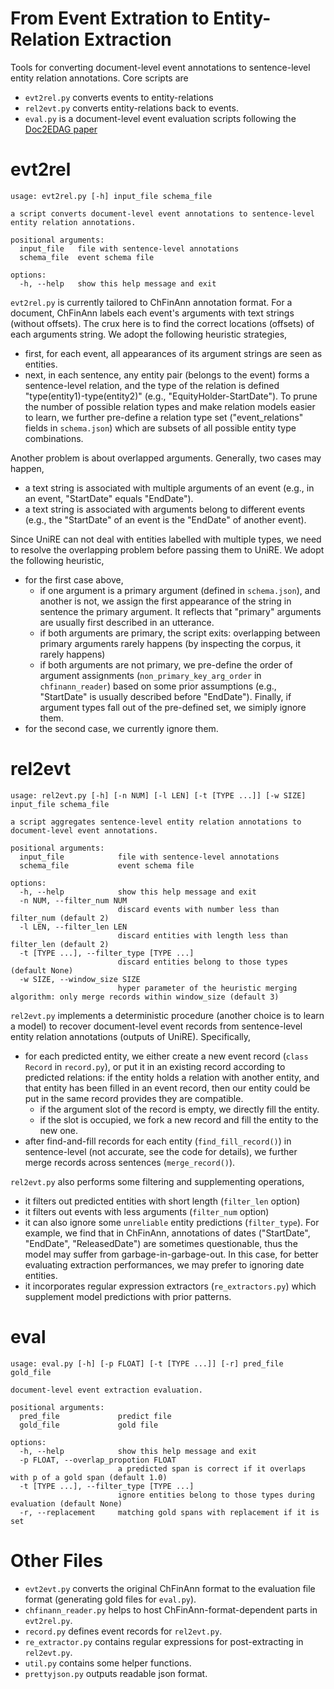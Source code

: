 # From Event Extration to Entity-Relation Extraction 

Tools for converting document-level
event annotations to sentence-level entity relation annotations.
Core scripts are
- `evt2rel.py` converts events to entity-relations
- `rel2evt.py` converts entity-relations back to events.
- `eval.py` is a document-level event evaluation scripts following the 
[Doc2EDAG paper](https://github.com/dolphin-zs/Doc2EDAG)

# evt2rel

```shell
usage: evt2rel.py [-h] input_file schema_file

a script converts document-level event annotations to sentence-level entity relation annotations.

positional arguments:
  input_file   file with sentence-level annotations
  schema_file  event schema file

options:
  -h, --help   show this help message and exit
```

`evt2rel.py` is currently tailored to ChFinAnn annotation format.
For a document, ChFinAnn labels each event's 
arguments with text strings (without offsets).
The crux here is to find the correct locations (offsets) of
each arguments string.
We adopt the following heuristic strategies, 
- first, for each event, all appearances of its argument 
strings are seen as entities.
- next, in each sentence, any entity pair (belongs to the event) forms
a sentence-level relation, and the type of the relation 
is defined "type(entity1)-type(entity2)" (e.g., "EquityHolder-StartDate").
To prune the number of possible relation types 
and make relation models easier to learn,
we further pre-define a relation type set
 ("event_relations" fields in `schema.json`)
which are subsets of all possible entity type combinations.

Another problem is about overlapped arguments. 
Generally, two cases may happen,
- a text string is associated with multiple arguments of an event 
(e.g., in an event, "StartDate" equals "EndDate").
- a text string is associated with arguments belong to different events
(e.g., the "StartDate" of an event is the "EndDate" of another event).

Since UniRE can not deal with entities labelled with multiple types,
we need to resolve the overlapping problem before passing them to UniRE.
We adopt the following heuristic, 
- for the first case above, 
  * if one argument is a primary argument (defined in `schema.json`),
and another is not, we assign the first appearance of
the string in sentence the primary argument. It reflects that "primary"
arguments are usually first described in an utterance.
  * if both arguments are primary, the script exits:
overlapping between primary arguments rarely happens (by inspecting 
the corpus, it rarely happens)
  * if both arguments are not primary, we pre-define the order of 
argument assignments (`non_primary_key_arg_order` in `chfinann_reader`)
based on some prior assumptions (e.g., "StartDate" is usually described 
before "EndDate"). Finally, if argument types fall out of the pre-defined set,
we simiply ignore them.
- for the second case, we currently ignore them.

# rel2evt


```shell
usage: rel2evt.py [-h] [-n NUM] [-l LEN] [-t [TYPE ...]] [-w SIZE] input_file schema_file

a script aggregates sentence-level entity relation annotations to document-level event annotations.

positional arguments:
  input_file            file with sentence-level annotations
  schema_file           event schema file

options:
  -h, --help            show this help message and exit
  -n NUM, --filter_num NUM
                        discard events with number less than filter_num (default 2)
  -l LEN, --filter_len LEN
                        discard entities with length less than filter_len (default 2)
  -t [TYPE ...], --filter_type [TYPE ...]
                        discard entities belong to those types (default None)
  -w SIZE, --window_size SIZE
                        hyper parameter of the heuristic merging algorithm: only merge records within window_size (default 3)
```

`rel2evt.py` implements a deterministic procedure 
(another choice is to learn a model) to recover document-level 
event records from sentence-level entity relation annotations 
(outputs of UniRE). Specifically,
- for each predicted entity, we either create a new event record 
(`class Record` in `record.py`), or put it in an existing record
according to predicted relations:
if the entity holds a relation with another entity, 
and that entity has been filled in an event record, 
then our entity could be put in the same record provides they are compatible.
  * if the argument slot of the record is empty, we directly fill the entity.
  * if the slot is occupied, we fork a new record and fill the entity to the new one.
- after find-and-fill records for each entity (`find_fill_record()`) in sentence-level
(not accurate, see the code for details),
we further merge records across sentences (`merge_record()`).

`rel2evt.py` also performs some filtering and supplementing operations,
- it filters out predicted entities with short length (`filter_len` option)
- it filters out events with less arguments (`filter_num` option)
- it can also ignore some `unreliable` entity predictions (`filter_type`). 
For example, we find that in ChFinAnn, annotations of dates 
("StartDate", "EndDate", "ReleasedDate") are sometimes
questionable, thus the model may suffer from garbage-in-garbage-out.
In this case, for better evaluating extraction performances,
we may prefer to ignoring date entities. 
- it incorporates regular expression extractors (`re_extractors.py`) which supplement
model predictions with prior patterns.


# eval

```shell
usage: eval.py [-h] [-p FLOAT] [-t [TYPE ...]] [-r] pred_file gold_file

document-level event extraction evaluation.

positional arguments:
  pred_file             predict file
  gold_file             gold file

options:
  -h, --help            show this help message and exit
  -p FLOAT, --overlap_propotion FLOAT
                        a predicted span is correct if it overlaps with p of a gold span (default 1.0)
  -t [TYPE ...], --filter_type [TYPE ...]
                        ignore entities belong to those types during evaluation (default None)
  -r, --replacement     matching gold spans with replacement if it is set
```


# Other Files

- `evt2evt.py` converts the original ChFinAnn format to the evaluation file format 
(generating gold files for `eval.py`).
- `chfinann_reader.py` helps to host ChFinAnn-format-dependent parts in `evt2rel.py`.
- `record.py` defines event records for `rel2evt.py`.
- `re_extractor.py` contains regular expressions for post-extracting in `rel2evt.py`.
- `util.py` contains some helper functions.
- `prettyjson.py` outputs readable json format.


